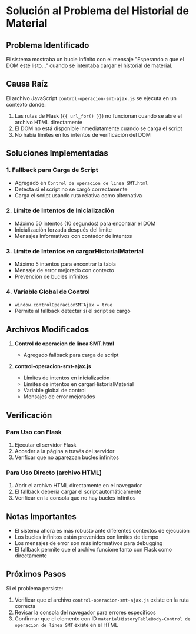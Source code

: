 # Solución al Problema del Historial de Material

## Problema Identificado
El sistema mostraba un bucle infinito con el mensaje "Esperando a que el DOM esté listo..." cuando se intentaba cargar el historial de material.

## Causa Raíz
El archivo JavaScript `control-operacion-smt-ajax.js` se ejecuta en un contexto donde:
1. Las rutas de Flask (`{{ url_for() }}`) no funcionan cuando se abre el archivo HTML directamente
2. El DOM no está disponible inmediatamente cuando se carga el script
3. No había límites en los intentos de verificación del DOM

## Soluciones Implementadas

### 1. Fallback para Carga de Script
- Agregado en `Control de operacion de linea SMT.html`
- Detecta si el script no se cargó correctamente
- Carga el script usando ruta relativa como alternativa

### 2. Límite de Intentos de Inicialización
- Máximo 50 intentos (10 segundos) para encontrar el DOM
- Inicialización forzada después del límite
- Mensajes informativos con contador de intentos

### 3. Límite de Intentos en cargarHistorialMaterial
- Máximo 5 intentos para encontrar la tabla
- Mensaje de error mejorado con contexto
- Prevención de bucles infinitos

### 4. Variable Global de Control
- `window.controlOperacionSMTAjax = true`
- Permite al fallback detectar si el script se cargó

## Archivos Modificados

1. **Control de operacion de linea SMT.html**
   - Agregado fallback para carga de script

2. **control-operacion-smt-ajax.js**
   - Límites de intentos en inicialización
   - Límites de intentos en cargarHistorialMaterial
   - Variable global de control
   - Mensajes de error mejorados

## Verificación

### Para Uso con Flask
1. Ejecutar el servidor Flask
2. Acceder a la página a través del servidor
3. Verificar que no aparezcan bucles infinitos

### Para Uso Directo (archivo HTML)
1. Abrir el archivo HTML directamente en el navegador
2. El fallback debería cargar el script automáticamente
3. Verificar en la consola que no hay bucles infinitos

## Notas Importantes

- El sistema ahora es más robusto ante diferentes contextos de ejecución
- Los bucles infinitos están prevenidos con límites de tiempo
- Los mensajes de error son más informativos para debugging
- El fallback permite que el archivo funcione tanto con Flask como directamente

## Próximos Pasos

Si el problema persiste:
1. Verificar que el archivo `control-operacion-smt-ajax.js` existe en la ruta correcta
2. Revisar la consola del navegador para errores específicos
3. Confirmar que el elemento con ID `materialHistoryTableBody-Control de operacion de linea SMT` existe en el HTML